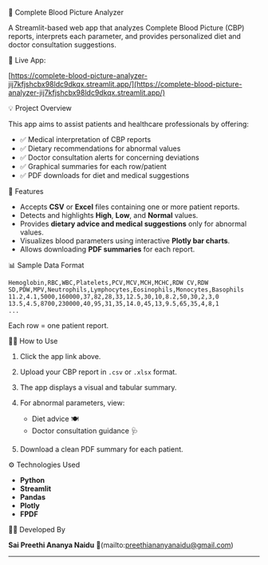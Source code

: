 

🧪 Complete Blood Picture Analyzer

A Streamlit-based web app that analyzes Complete Blood Picture (CBP) reports, interprets each parameter, and provides personalized diet and doctor consultation suggestions.


🔗 Live App:

[https://complete-blood-picture-analyzer-jij7kfjshcbx98ldc9dkqx.streamlit.app/](https://complete-blood-picture-analyzer-jij7kfjshcbx98ldc9dkqx.streamlit.app/)

💡 Project Overview

This app aims to assist patients and healthcare professionals by offering:

* ✅ Medical interpretation of CBP reports
* ✅ Dietary recommendations for abnormal values
* ✅ Doctor consultation alerts for concerning deviations
* ✅ Graphical summaries for each row/patient
* ✅ PDF downloads for diet and medical suggestions

📁 Features

* Accepts **CSV** or **Excel** files containing one or more patient reports.
* Detects and highlights **High**, **Low**, and **Normal** values.
* Provides **dietary advice and medical suggestions** only for abnormal values.
* Visualizes blood parameters using interactive **Plotly bar charts**.
* Allows downloading **PDF summaries** for each report.

📊 Sample Data Format

```csv
Hemoglobin,RBC,WBC,Platelets,PCV,MCV,MCH,MCHC,RDW CV,RDW SD,PDW,MPV,Neutrophils,Lymphocytes,Eosinophils,Monocytes,Basophils
11.2,4.1,5000,160000,37,82,28,33,12.5,30,10,8.2,50,30,2,3,0
13.5,4.5,8700,230000,40,95,31,35,14.0,45,13,9.5,65,35,4,8,1
...
```

Each row = one patient report.

🧑‍⚕️ How to Use

1. Click the app link above.
2. Upload your CBP report in `.csv` or `.xlsx` format.
3. The app displays a visual and tabular summary.
4. For abnormal parameters, view:

   * Diet advice 🍽️
   * Doctor consultation guidance 🩺
5. Download a clean PDF summary for each patient.

 ⚙️ Technologies Used

* **Python**
* **Streamlit**
* **Pandas**
* **Plotly**
* **FPDF**

👩‍💻 Developed By

**Sai Preethi Ananya Naidu**
📧(mailto:preethiananyanaidu@gmail.com)

---
